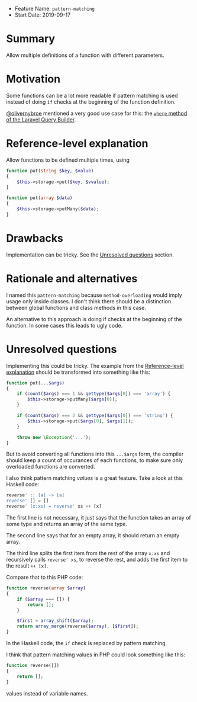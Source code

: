 - Feature Name: `pattern-matching`
- Start Date: 2019-09-17

# Summary
[summary]: #summary

Allow multiple definitions of a function with different parameters.

# Motivation
[motivation]: #motivation

Some functions can be a lot more readable if pattern matching is used instead of doing `if` checks at the beginning of the function definition.

[@olivernybroe](https://github.com/olivernybroe) mentioned a very good use case for this: the [`where` method of the Laravel Query Builder](https://github.com/laravel/framework/blob/2906b572aa83ff46b8ad57093dd0e859c0ff783f/src/Illuminate/Database/Query/Builder.php#L487-L548).

# Reference-level explanation
[reference-level-explanation]: #reference-level-explanation

Allow functions to be defined multiple times, using

```php
function put(string $key, $value)
{
    $this->storage->put($key, $vvalue);
}

function put(array $data)
{
    $this->storage->putMany($data);
}
```

# Drawbacks
[drawbacks]: #drawbacks

Implementation can be tricky. See the [Unresolved questions](#unresolved-sections) section.

# Rationale and alternatives
[rationale-and-alternatives]: #rationale-and-alternatives

I named this `pattern-matching` because `method-overloading` would imply usage only inside classes. I don't think there should be a distinction between global functions and class methods in this case.

An alternative to this approach is doing if checks at the beginning of the function. In some cases this leads to ugly code.

# Unresolved questions
[unresolved-questions]: #unresolved-questions

Implementing this could be tricky. The example from the [Reference-level explanation](#reference-level-explanation) should be transformed into something like this:

```php
function put(...$args)
{
    if (count($args) === 1 && gettype($args[0]) === 'array') {
        $this->storage->putMany($args[0]);
    }

    if (count($args) === 2 && gettype($args[0]) === 'string') {
        $this->storage->put($args[0], $args[1]);
    }

    throw new \Exception('...');
}
```

But to avoid converting all functions into this `...$args` form, the compiler should keep a count of occurances of each functions, to make sure only overloaded functions are converted.

I also think pattern matching *values* is a great feature. Take a look at this Haskell code:

```php
reverse' :: [a] -> [a]  
reverse' [] = []  
reverse' (x:xs) = reverse' xs ++ [x]  
```

The first line is not necessary, it just says that the function takes an array of some type and returns an array of the same type.

The second line says that for an empty array, it should return an empty array.

The third line splits the first item from the rest of the array `x:xs` and recursively calls `reverse' xs`, to reverse the rest, and adds the first item to the result `++ [x]`.

Compare that to this PHP code:

```php
function reverse(array $array)
{
    if ($array === []) {
        return [];
    }

    $first = array_shift($array);
    return array_merge(reverse($array), [$first]);
}
```

In the Haskell code, the `if` check is replaced by pattern matching.

I think that pattern matching values in PHP could look something like this:

```php
function reverse([])
{
    return [];
}
```

values instead of variable names.